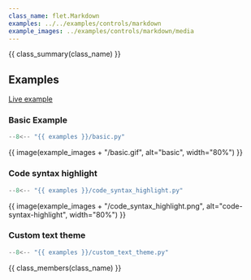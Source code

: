 ```yaml
---
class_name: flet.Markdown
examples: ../../examples/controls/markdown
example_images: ../examples/controls/markdown/media
---
```


{{ class_summary(class_name) }}

## Examples

[Live example](https://flet-controls-gallery.fly.dev/displays/markdown)

### Basic Example

```python
--8<-- "{{ examples }}/basic.py"
```

{{ image(example_images + "/basic.gif", alt="basic", width="80%") }}


### Code syntax highlight

```python
--8<-- "{{ examples }}/code_syntax_highlight.py"
```

{{ image(example_images + "/code_syntax_highlight.png", alt="code-syntax-highlight", width="80%") }}


### Custom text theme

```python
--8<-- "{{ examples }}/custom_text_theme.py"
```

{{ class_members(class_name) }}
